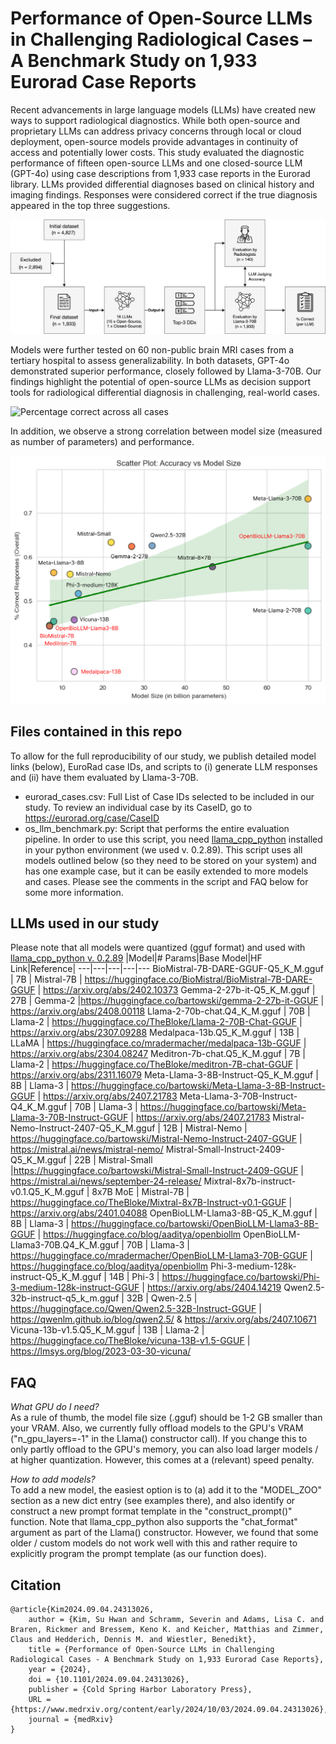 # Performance of Open-Source LLMs in Challenging Radiological Cases – A Benchmark Study on 1,933 Eurorad Case Reports

Recent advancements in large language models (LLMs) have created new ways to support radiological diagnostics. While both open-source and proprietary LLMs can address privacy concerns through local or cloud deployment, open-source models provide advantages in continuity of access and potentially lower costs. This study evaluated the diagnostic performance of fifteen open-source LLMs and one closed-source LLM (GPT-4o) using case descriptions from 1,933 case reports in the Eurorad library. LLMs provided differential diagnoses based on clinical history and imaging findings. Responses were considered correct if the true diagnosis appeared in the top three suggestions.

![Overview of the study workflow](figure_workflow.jpg)

 Models were further tested on 60 non-public brain MRI cases from a tertiary hospital to assess generalizability. In both datasets, GPT-4o demonstrated superior performance, closely followed by Llama-3-70B. Our findings highlight the potential of open-source LLMs as decision support tools for radiological differential diagnosis in challenging, real-world cases.  

![Percentage correct across all cases](figure_overview.jpg)

In addition, we observe a strong correlation between model size (measured as number of parameters) and performance.

![Correlation between model size and performance](figure_corr.jpg)

## Files contained in this repo

To allow for the full reproducibility of our study, we publish detailed model links (below), EuroRad case IDs, and scripts to (i) generate LLM responses and (ii) have them evaluated by Llama-3-70B.
- eurorad_cases.csv: Full List of Case IDs selected to be included in our study. To review an individual case by its CaseID, go to https://eurorad.org/case/CaseID
- os_llm_benchmark.py: Script that performs the entire evaluation pipeline. In order to use this script, you need [llama_cpp_python](https://llama-cpp-python.readthedocs.io/en/latest/) installed in your python environment (we used v. 0.2.89). This script uses all models outlined below (so they need to be stored on your system) and has one example case, but it can be easily extended to more models and cases. Please see the comments in the script and FAQ below for some more information.

## LLMs used in our study

Please note that all models were quantized (gguf format) and used with [llama_cpp_python v. 0.2.89](https://github.com/abetlen/llama-cpp-python/releases/tag/v0.2.89)
|Model|# Params|Base Model|HF Link|Reference|
---|---|---|---|---
BioMistral-7B-DARE-GGUF-Q5_K_M.gguf | 7B | Mistral-7B | https://huggingface.co/BioMistral/BioMistral-7B-DARE-GGUF | https://arxiv.org/abs/2402.10373
Gemma-2-27b-it-Q5_K_M.gguf | 27B | Gemma-2 |https://huggingface.co/bartowski/gemma-2-27b-it-GGUF | https://arxiv.org/abs/2408.00118
Llama-2-70b-chat.Q4_K_M.gguf | 70B | Llama-2 | https://huggingface.co/TheBloke/Llama-2-70B-Chat-GGUF | https://arxiv.org/abs/2307.09288
Medalpaca-13b.Q5_K_M.gguf | 13B | LLaMA | https://huggingface.co/mradermacher/medalpaca-13b-GGUF | https://arxiv.org/abs/2304.08247
Meditron-7b-chat.Q5_K_M.gguf | 7B | Llama-2 | https://huggingface.co/TheBloke/meditron-7B-chat-GGUF | https://arxiv.org/abs/2311.16079
Meta-Llama-3-8B-Instruct-Q5_K_M.gguf | 8B | Llama-3 | https://huggingface.co/bartowski/Meta-Llama-3-8B-Instruct-GGUF | https://arxiv.org/abs/2407.21783
Meta-Llama-3-70B-Instruct-Q4_K_M.gguf | 70B | Llama-3 | https://huggingface.co/bartowski/Meta-Llama-3-70B-Instruct-GGUF | https://arxiv.org/abs/2407.21783
Mistral-Nemo-Instruct-2407-Q5_K_M.gguf | 12B | Mistral-Nemo | https://huggingface.co/bartowski/Mistral-Nemo-Instruct-2407-GGUF | https://mistral.ai/news/mistral-nemo/
Mistral-Small-Instruct-2409-Q5_K_M.gguf | 22B | Mistral-Small |https://huggingface.co/bartowski/Mistral-Small-Instruct-2409-GGUF | https://mistral.ai/news/september-24-release/
Mixtral-8x7b-instruct-v0.1.Q5_K_M.gguf | 8x7B MoE | Mistral-7B | https://huggingface.co/TheBloke/Mixtral-8x7B-Instruct-v0.1-GGUF | https://arxiv.org/abs/2401.04088
OpenBioLLM-Llama3-8B-Q5_K_M.gguf | 8B | Llama-3 | https://huggingface.co/bartowski/OpenBioLLM-Llama3-8B-GGUF | https://huggingface.co/blog/aaditya/openbiollm
OpenBioLLM-Llama3-70B.Q4_K_M.gguf | 70B | Llama-3 | https://huggingface.co/mradermacher/OpenBioLLM-Llama3-70B-GGUF | https://huggingface.co/blog/aaditya/openbiollm
Phi-3-medium-128k-instruct-Q5_K_M.gguf | 14B | Phi-3 | https://huggingface.co/bartowski/Phi-3-medium-128k-instruct-GGUF | https://arxiv.org/abs/2404.14219
Qwen2.5-32b-instruct-q5_k_m.gguf | 32B | Qwen-2.5 | https://huggingface.co/Qwen/Qwen2.5-32B-Instruct-GGUF | https://qwenlm.github.io/blog/qwen2.5/ & https://arxiv.org/abs/2407.10671
Vicuna-13b-v1.5.Q5_K_M.gguf | 13B | Llama-2 | https://huggingface.co/TheBloke/vicuna-13B-v1.5-GGUF | https://lmsys.org/blog/2023-03-30-vicuna/

## FAQ
*What GPU do I need?*  
As a rule of thumb, the model file size (.gguf) should be 1-2 GB smaller than your VRAM. Also, we currently fully offload models to the GPU's VRAM ("n_gpu_layers=-1" in the Llama() constructor call). If you change this to only partly offload to the GPU's memory, you can also load larger models / at higher quantization. However, this comes at a (relevant) speed penalty. 

*How to add models?*  
To add a new model, the easiest option is to (a) add it to the "MODEL_ZOO" section as a new dict entry (see examples there), and also identify or construct a new prompt format template in the "construct_prompt()" function. Note that llama_cpp_python also supports the "chat_format" argument as part of the Llama() constructor. However, we found that some older / custom models do not work well with this and rather require to explicitly program the prompt template (as our function does).

## Citation
```
@article{Kim2024.09.04.24313026,
	author = {Kim, Su Hwan and Schramm, Severin and Adams, Lisa C. and Braren, Rickmer and Bressem, Keno K. and Keicher, Matthias and Zimmer, Claus and Hedderich, Dennis M. and Wiestler, Benedikt},
	title = {Performance of Open-Source LLMs in Challenging Radiological Cases - A Benchmark Study on 1,933 Eurorad Case Reports},
	year = {2024},
	doi = {10.1101/2024.09.04.24313026},
	publisher = {Cold Spring Harbor Laboratory Press},
	URL = {https://www.medrxiv.org/content/early/2024/10/03/2024.09.04.24313026},
	journal = {medRxiv}
}
```
